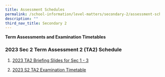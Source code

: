 ```yaml
---
title: Assessment Schedules
permalink: /school-information/level-matters/secondary-2/assessment-schedules/
description: ""
third_nav_title: Secondary 2
---
```

**Term Assessments and Examination Timetables**

### 2023 Sec 2 Term Assessment 2 (TA2) Schedule

1. [2023 TA2 Briefing Slides for Sec 1 - 3](/files/Examination%20Timetables/2023%20Exam%20Timetables/TA2/2023%20ta2%20briefing%20slides%20s1_2_3.pdf)

2. [2023 S2 TA2 Examination Timetable](/files/Examination%20Timetables/2023%20Exam%20Timetables/TA2/2023%20s2%20ta2%20tt.pdf)